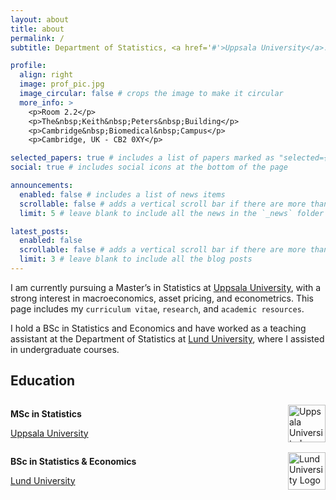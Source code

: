 ```yaml
---
layout: about
title: about
permalink: /
subtitle: Department of Statistics, <a href='#'>Uppsala University</a>.

profile:
  align: right
  image: prof_pic.jpg
  image_circular: false # crops the image to make it circular
  more_info: >
    <p>Room 2.2</p>
    <p>The&nbsp;Keith&nbsp;Peters&nbsp;Building</p>
    <p>Cambridge&nbsp;Biomedical&nbsp;Campus</p>
    <p>Cambridge, UK - CB2 0XY</p>

selected_papers: true # includes a list of papers marked as "selected={true}"
social: true # includes social icons at the bottom of the page

announcements:
  enabled: false # includes a list of news items
  scrollable: false # adds a vertical scroll bar if there are more than 3 news items
  limit: 5 # leave blank to include all the news in the `_news` folder

latest_posts:
  enabled: false
  scrollable: false # adds a vertical scroll bar if there are more than 3 new posts items
  limit: 3 # leave blank to include all the blog posts
---
```


I am currently pursuing a Master’s in Statistics at [Uppsala University](https://www.uu.se/en), with a strong interest in macroeconomics, asset pricing, and econometrics. This page includes my `curriculum vitae`, `research`, and `academic resources`.   

I hold a BSc in Statistics and Economics and have worked as a teaching assistant at the Department of Statistics at [Lund University](https://www.lunduniversity.lu.se/), where I assisted in undergraduate courses. 

## Education

<div style="display: flex; align-items: center; justify-content: space-between;">
    <div>
        <p><strong>MSc in Statistics</strong></p>
        <p><a href="https://www.uu.se/en">Uppsala University</a></p>
    </div>
    <img src="{{ '/assets/img/uppsala.png' | relative_url }}" alt="Uppsala University Logo" width="60px">
</div>

<div style="display: flex; align-items: center; justify-content: space-between;">
    <div>
        <p><strong>BSc in Statistics & Economics</strong></p>
        <p><a href="https://www.lunduniversity.lu.se/">Lund University</a></p>
    </div>
    <img src="{{ '/assets/img/lund.png' | relative_url }}" alt="Lund University Logo" width="60px">
</div>

